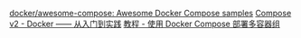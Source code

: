 [docker/awesome-compose: Awesome Docker Compose samples](https://github.com/docker/awesome-compose)
[Compose v2 - Docker —— 从入门到实践](https://yeasy.gitbook.io/docker_practice/compose/v2)
[教程 - 使用 Docker Compose 部署多容器组 ](https://docs.microsoft.com/zh-cn/azure/container-instances/tutorial-docker-compose)